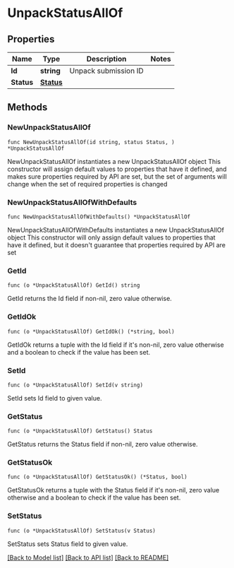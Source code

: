 # UnpackStatusAllOf

## Properties

Name | Type | Description | Notes
------------ | ------------- | ------------- | -------------
**Id** | **string** | Unpack submission ID | 
**Status** | [**Status**](status.md) |  | 

## Methods

### NewUnpackStatusAllOf

`func NewUnpackStatusAllOf(id string, status Status, ) *UnpackStatusAllOf`

NewUnpackStatusAllOf instantiates a new UnpackStatusAllOf object
This constructor will assign default values to properties that have it defined,
and makes sure properties required by API are set, but the set of arguments
will change when the set of required properties is changed

### NewUnpackStatusAllOfWithDefaults

`func NewUnpackStatusAllOfWithDefaults() *UnpackStatusAllOf`

NewUnpackStatusAllOfWithDefaults instantiates a new UnpackStatusAllOf object
This constructor will only assign default values to properties that have it defined,
but it doesn't guarantee that properties required by API are set

### GetId

`func (o *UnpackStatusAllOf) GetId() string`

GetId returns the Id field if non-nil, zero value otherwise.

### GetIdOk

`func (o *UnpackStatusAllOf) GetIdOk() (*string, bool)`

GetIdOk returns a tuple with the Id field if it's non-nil, zero value otherwise
and a boolean to check if the value has been set.

### SetId

`func (o *UnpackStatusAllOf) SetId(v string)`

SetId sets Id field to given value.


### GetStatus

`func (o *UnpackStatusAllOf) GetStatus() Status`

GetStatus returns the Status field if non-nil, zero value otherwise.

### GetStatusOk

`func (o *UnpackStatusAllOf) GetStatusOk() (*Status, bool)`

GetStatusOk returns a tuple with the Status field if it's non-nil, zero value otherwise
and a boolean to check if the value has been set.

### SetStatus

`func (o *UnpackStatusAllOf) SetStatus(v Status)`

SetStatus sets Status field to given value.



[[Back to Model list]](../README.md#documentation-for-models) [[Back to API list]](../README.md#documentation-for-api-endpoints) [[Back to README]](../README.md)



